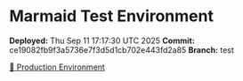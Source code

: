 # Marmaid Test Environment

**Deployed:** Thu Sep 11 17:17:30 UTC 2025
**Commit:** ce19082fb9f3a5736e7f3d5d1cb702e443fd2a85
**Branch:** test

[🚀 Production Environment](https://marmaid.pl/)
